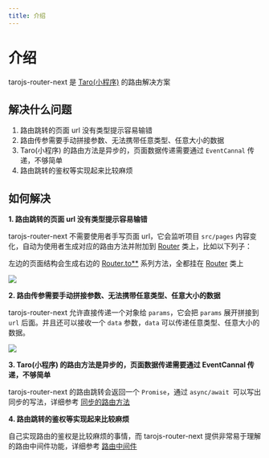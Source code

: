 ```yaml
---
title: 介绍
---
```


# 介绍

tarojs-router-next 是 [Taro(小程序)](https://taro-docs.jd.com/taro/docs/README/index.html) 的路由解决方案

## 解决什么问题

1. 路由跳转的页面 url 没有类型提示容易输错
2. 路由传参需要手动拼接参数、无法携带任意类型、任意大小的数据
3. Taro(小程序) 的路由方法是异步的，页面数据传递需要通过 `EventCannal` 传递，不够简单
4. 路由跳转的鉴权等实现起来比较麻烦

## 如何解决

**1. 路由跳转的页面 url 没有类型提示容易输错**

tarojs-router-next 不需要使用者手写页面 url，它会监听项目 `src/pages` 内容变化，自动为使用者生成对应的路由方法并附加到 [Router](/api/class/router) 类上，比如以下列子：

左边的页面结构会生成右边的 [Router.to**](/api/class/router#to-options-) 系列方法，全都挂在 [Router](/api/class/router) 类上

![](/images/code1.png)

**2. 路由传参需要手动拼接参数、无法携带任意类型、任意大小的数据**

tarojs-router-next 允许直接传递一个对象给 `params`，它会把 `params` 展开拼接到 `url` 后面。并且还可以接收一个 `data` 参数，`data` 可以传递任意类型、任意大小的数据。

![](/images/code2.gif)

**3. Taro(小程序) 的路由方法是异步的，页面数据传递需要通过 EventCannal 传递，不够简单**

tarojs-router-next 的路由跳转会返回一个 `Promise`，通过 `async/await `可以写出同步的写法，详细参考 [同步的路由方法](/guide/quike/sync-router)

**4. 路由跳转的鉴权等实现起来比较麻烦**

自己实现路由的鉴权是比较麻烦的事情，而 tarojs-router-next 提供非常易于理解的路由中间件功能，详细参考 [路由中间件](/guide/quike/middleware)
